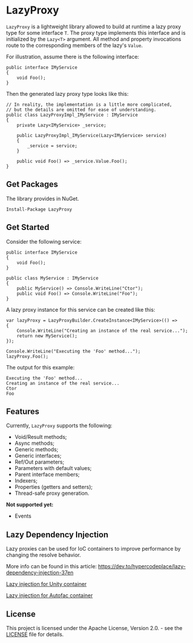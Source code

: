 # LazyProxy

`LazyProxy` is a lightweight library allowed to build at runtime a lazy proxy type for some interface `T`. The proxy type implements this interface and is initialized by the `Lazy<T>` argument. All method and property invocations route to the corresponding members of the lazy's `Value`.

For illustration, assume there is the following interface:

```CSharp
public interface IMyService
{
    void Foo();
}
```

Then the generated lazy proxy type looks like this:

```CSharp
// In reality, the implementation is a little more complicated,
// but the details are omitted for ease of understanding.
public class LazyProxyImpl_IMyService : IMyService
{
    private Lazy<IMyService> _service;

    public LazyProxyImpl_IMyService(Lazy<IMyService> service)
    {
        _service = service;
    }

    public void Foo() => _service.Value.Foo();
}
```

## Get Packages

The library provides in NuGet.

```
Install-Package LazyProxy
```

## Get Started

Consider the following service:

```CSharp
public interface IMyService
{
    void Foo();
}

public class MyService : IMyService
{
    public MyService() => Console.WriteLine("Ctor");
    public void Foo() => Console.WriteLine("Foo");
}
```

A lazy proxy instance for this service can be created like this:

```CSharp
var lazyProxy = LazyProxyBuilder.CreateInstance<IMyService>(() =>
{
    Console.WriteLine("Creating an instance of the real service...");
    return new MyService();
});

Console.WriteLine("Executing the 'Foo' method...");
lazyProxy.Foo();
```

The output for this example:
```
Executing the 'Foo' method...
Creating an instance of the real service...
Ctor
Foo
```

## Features

Currently, `LazyProxy` supports the following:
- Void/Result methods;
- Async methods;
- Generic methods;
- Generic interfaces;
- Ref/Out parameters;
- Parameters with default values;
- Parent interface members;
- Indexers;
- Properties (getters and setters);
- Thread-safe proxy generation.

**Not supported yet:**
- Events

## Lazy Dependency Injection

Lazy proxies can be used for IoC containers to improve performance by changing the resolve behavior.

More info can be found in this article: https://dev.to/hypercodeplace/lazy-dependency-injection-37en

[Lazy injection for Unity container](https://github.com/servicetitan/lazy-proxy-unity)

[Lazy injection for Autofac container](https://github.com/servicetitan/lazy-proxy-autofac)

## License

This project is licensed under the Apache License, Version 2.0. - see the [LICENSE](https://github.com/servicetitan/lazy-proxy/blob/master/LICENSE) file for details.
